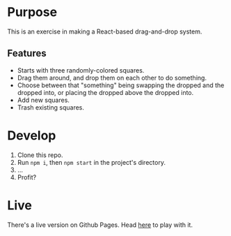 # Purpose

This is an exercise in making a React-based drag-and-drop system.

## Features

- Starts with three randomly-colored squares.
- Drag them around, and drop them on each other to do something.
- Choose between that "something" being swapping the dropped and the dropped into, or placing the dropped above the dropped into.
- Add new squares.
- Trash existing squares.

# Develop

1. Clone this repo.
2. Run `npm i`, then `npm start` in the project's directory.
3. ...
4. Profit?

# Live

There's a live version on Github Pages. Head [here](https://tmetcalfe89.github.io/react-dnd/) to play with it.
